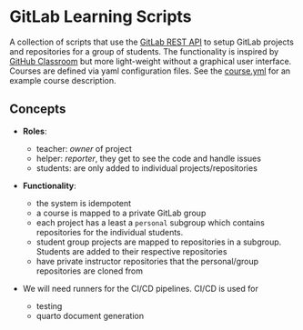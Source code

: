 # GitLab Learning Scripts

A collection of scripts that use the [GitLab REST API](https://docs.gitlab.com/ee/api/rest/) to setup GitLab projects and repositories for a group of students. The functionality is inspired by [GitHub Classroom](https://classroom.github.com/) but more light-weight without a graphical user interface. Courses are defined via yaml configuration files. See the [course.yml](course.yml) for an example course description.


## Concepts

- **Roles**: 
  - teacher: *owner* of project
  - helper: *reporter*, they get to see the code and handle issues
  - students: are only added to individual projects/repositories
  
- **Functionality**:
  - the system is idempotent
  - a course is mapped to a private GitLab group
  - each project has a least a `personal` subgroup which contains repositories for the individual students. 
  - student group projects are mapped to repositories in a subgroup. Students are added to their respective repositories
  - have private instructor repositories that the personal/group repositories are cloned from

- We will need runners for the CI/CD pipelines. CI/CD is used for
  - testing
  - quarto document generation
